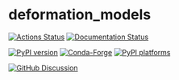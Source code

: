 # deformation_models

[![Actions Status][actions-badge]][actions-link]
[![Documentation Status][rtd-badge]][rtd-link]

[![PyPI version][pypi-version]][pypi-link]
[![Conda-Forge][conda-badge]][conda-link]
[![PyPI platforms][pypi-platforms]][pypi-link]

[![GitHub Discussion][github-discussions-badge]][github-discussions-link]

<!-- SPHINX-START -->

<!-- prettier-ignore-start -->
[actions-badge]:            https://github.com/iSTRUM/deformation_models/workflows/CI/badge.svg
[actions-link]:             https://github.com/iSTRUM/deformation_models/actions
[conda-badge]:              https://img.shields.io/conda/vn/conda-forge/deformation_models
[conda-link]:               https://github.com/conda-forge/deformation_models-feedstock
[github-discussions-badge]: https://img.shields.io/static/v1?label=Discussions&message=Ask&color=blue&logo=github
[github-discussions-link]:  https://github.com/iSTRUM/deformation_models/discussions
[pypi-link]:                https://pypi.org/project/deformation_models/
[pypi-platforms]:           https://img.shields.io/pypi/pyversions/deformation_models
[pypi-version]:             https://img.shields.io/pypi/v/deformation_models
[rtd-badge]:                https://readthedocs.org/projects/deformation_models/badge/?version=latest
[rtd-link]:                 https://deformation_models.readthedocs.io/en/latest/?badge=latest

<!-- prettier-ignore-end -->
